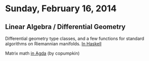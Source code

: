 # Sunday, February 16, 2014

## Linear Algebra / Differential Geometry

Differential geometry type classes, and a few functions for standard algorithms
on Riemannian manifolds.
[In Haskell](https://bitbucket.org/jhinkle/haskell-diffgeom)

Matrix math [in Agda](https://gist.github.com/copumpkin/9024223) (by copumpkin)
